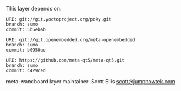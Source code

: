 This layer depends on:

    URI: git://git.yoctoproject.org/poky.git
    branch: sumo
    commit: 5b5ebab

    URI: git://git.openembedded.org/meta-openembedded
    branch: sumo
    commit: b0950ae

    URI: https://github.com/meta-qt5/meta-qt5.git
    branch: sumo
    commit: c429ced

meta-wandboard layer maintainer: Scott Ellis <scott@jumpnowtek.com>

